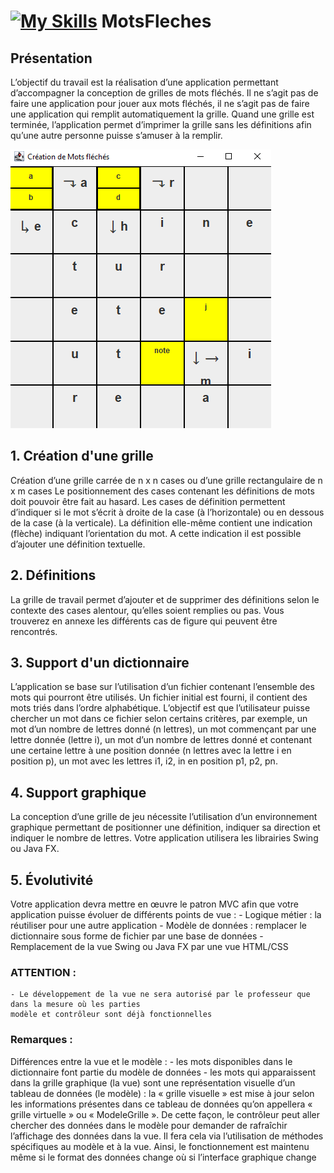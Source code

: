 

# [![My Skills](https://skills.thijs.gg/icons?i=java)](https://skills.thijs.gg) MotsFleches

## Présentation

L’objectif du travail est la réalisation d’une application permettant d’accompagner la conception de
grilles de mots fléchés. Il ne s’agit pas de faire une application pour jouer aux mots fléchés, il ne s’agit
pas de faire une application qui remplit automatiquement la grille.
Quand une grille est terminée, l’application permet d’imprimer la grille sans les définitions afin qu’une
autre personne puisse s’amuser à la remplir.

![MotsFleches](/img/motfleches.png)

## 1. Création d'une grille 

Création d’une grille carrée de n x n cases ou d’une grille rectangulaire de n x m cases
Le positionnement des cases contenant les définitions de mots doit pouvoir être fait au hasard. Les
cases de définition permettent d’indiquer si le mot s’écrit à droite de la case (à l’horizontale) ou en
dessous de la case (à la verticale). La définition elle-même contient une indication (flèche) indiquant
l’orientation du mot. A cette indication il est possible d’ajouter une définition textuelle.

## 2. Définitions

La grille de travail permet d’ajouter et de supprimer des définitions selon le contexte des cases alentour,
qu’elles soient remplies ou pas. Vous trouverez en annexe les différents cas de figure qui peuvent être
rencontrés.

## 3. Support d'un dictionnaire

L’application se base sur l’utilisation d’un fichier contenant l’ensemble des mots qui pourront être
utilisés. Un fichier initial est fourni, il contient des mots triés dans l’ordre alphabétique. L’objectif est
que l’utilisateur puisse chercher un mot dans ce fichier selon certains critères, par exemple, un mot d’un
nombre de lettres donné (n lettres), un mot commençant par une lettre donnée (lettre i), un mot d’un
nombre de lettres donné et contenant une certaine lettre à une position donnée (n lettres avec la lettre
i en position p), un mot avec les lettres i1, i2, in en position p1, p2, pn.

## 4. Support graphique

La conception d’une grille de jeu nécessite l’utilisation d’un environnement graphique permettant de
positionner une définition, indiquer sa direction et indiquer le nombre de lettres.
Votre application utilisera les librairies Swing ou Java FX.

## 5. Évolutivité

Votre application devra mettre en œuvre le patron MVC afin que votre application puisse évoluer de
différents points de vue :
    - Logique métier : la réutiliser pour une autre application
    - Modèle de données : remplacer le dictionnaire sous forme de fichier par une base de données
    - Remplacement de la vue Swing ou Java FX par une vue HTML/CSS

### ATTENTION :

    - Le développement de la vue ne sera autorisé par le professeur que dans la mesure où les parties
    modèle et contrôleur sont déjà fonctionnelles
    
### Remarques :

Différences entre la vue et le modèle :
    - les mots disponibles dans le dictionnaire font partie du modèle de données
    - les mots qui apparaissent dans la grille graphique (la vue) sont une représentation visuelle d’un
    tableau de données (le modèle) : la « grille visuelle » est mise à jour selon les informations
    présentes dans ce tableau de données qu’on appellera « grille virtuelle » ou « ModeleGrille ». De
    cette façon, le contrôleur peut aller chercher des données dans le modèle pour demander de
    rafraîchir l’affichage des données dans la vue. Il fera cela via l’utilisation de méthodes spécifiques
    au modèle et à la vue. Ainsi, le fonctionnement est maintenu même si le format des données
    change où si l’interface graphique change
